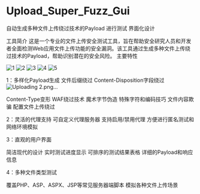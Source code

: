 # Upload_Super_Fuzz_Gui
自动生成多种文件上传绕过技术的Payload 进行测试 界面化设计

工具简介
这是一个专业的文件上传安全测试工具，旨在帮助安全研究人员和开发者全面检测Web应用文件上传功能的安全漏洞。该工具通过生成多种文件上传绕过技术的Payload，帮助识别潜在的安全风险。
主要特性

![1](https://github.com/user-attachments/assets/5495b16e-e411-4edd-9016-923396d7d199)
![2](https://github.com/user-attachments/assets/34a2f169-c16f-4bd7-8805-0e262e3b6f92)
![3](https://github.com/user-attachments/assets/2abba2e5-0b6e-4925-98c0-c5ced703183f)
![4](https://github.com/user-attachments/assets/058a1276-42d5-4df3-827c-811de25ff8a7)
![5](https://github.com/user-attachments/assets/fbbfa67d-c428-4390-bccb-198dc01b8c5e)




1：多样化Payload生成
文件后缀绕过
Content-Disposition字段绕过![Uploading 2.png…]()

Content-Type变形
WAF绕过技术
魔术字节伪造
特殊字符和编码技巧
文件内容欺骗
配置文件上传绕过


2：灵活的代理支持
可自定义代理服务器
支持启用/禁用代理
方便进行匿名测试和网络环境模拟


3：直观的用户界面

简洁现代的设计
实时测试进度显示
可排序的测试结果表格
详细的Payload和响应信息


4：多种文件类型测试

覆盖PHP、ASP、ASPX、JSP等常见服务器端脚本
模拟各种文件上传场景
